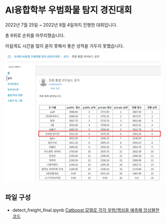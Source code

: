 # AI융합학부 우범화물 탐지 경진대회

2022년 7월 25일 ~ 2022년 8월 4일까지 진행한 대회입니다. 

총 6위로 순위를 마무리했습니다.

아쉽게도 시간을 많이 쏟지 못해서 좋은 성적을 거두지 못했습니다.

![leaderboard](./detect-freight-leaderboard.jpg)

## 파일 구성

- detect_freight_final.ipynb [Catboost 모델로 각각 우범/핵심을 예측해 앙상블한 코드](./detect_freight_final.ipynb)